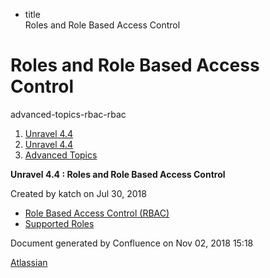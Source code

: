   - title  
    Roles and Role Based Access Control

# Roles and Role Based Access Control

<div class="toctree">

advanced-topics-rbac-rbac

</div>

<div id="page" class="container">

<div id="main" class="container aui-page-panel">

<div id="main-header" class="container">

<div id="breadcrumb-section" class="container">

1.  [Unravel 4.4](index.html)
2.  [Unravel 4.4](Unravel-4.4_541197025.html)
3.  [Advanced Topics](Advanced-Topics_541197049.html)

</div>

**Unravel 4.4 : Roles and Role Based Access Control**

</div>

<div id="content" class="container view">

<div class="container page-metadata">

Created by katch on Jul 30, 2018

</div>

<div id="main-content" class="container wiki-content group">

  - [Role Based Access Control (RBAC)](541131426.html)
  - [Supported Roles](Supported-Roles_541360915.html)

</div>

</div>

</div>

<div id="footer" class="container">

<div class="container section footer-body">

Document generated by Confluence on Nov 02, 2018 15:18

<div id="footer-logo" class="container">

[Atlassian](http://www.atlassian.com/)

</div>

</div>

</div>

</div>
